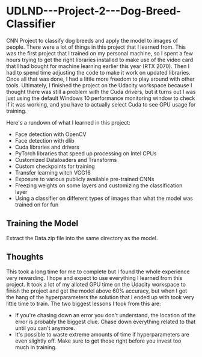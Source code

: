 # UDLND---Project-2---Dog-Breed-Classifier

CNN Project to classify dog breeds and apply the model to images of people.  There were a lot of things in this project that I learned from.  This was the first project that I trained on my personal machine, so I spent a few hours trying to get the right libraries installed to make use of the video card that I had bought for machine learning earlier this year (RTX 2070).  Then I had to spend time adjusting the code to make it work on updated libraries.  Once all that was done, I had a little more freedom to play around with other tools.  Ultimately, I finished the project on the Udacity workspace because I thought there was still a problem with the Cuda drivers, but it turns out I was just using the default Windows 10 performance monitoring window to check if it was working, and you have to actually select Cuda to see GPU usage for training.

Here's a rundown of what I learned in this project:
* Face detection with OpenCV
* Face detection with dlib
* Cuda libraries and drivers
* PyTorch libraries that speed up processing on Intel CPUs
* Customized Dataloaders and Transforms
* Custom checkpoints for training
* Transfer learning witch VGG16
* Exposure to various publicly available pre-trained CNNs
* Freezing weights on some layers and customizing the classification layer
* Using a classifier on different types of images than what the model was trained on for fun

## Training the Model

Extract the Data.zip file into the same directory as the model.

## Thoughts

This took a long time for me to complete but I found the whole experience very rewarding.  I hope and expect to use everything I learned from this project.  It took a lot of my alloted GPU time on the Udacity workspace to finish the project and get the model above 60% accuracy, but when I got the hang of the hyperparameters the solution that I ended up with took very little time to train.  The two biggest lessons I took from this are:
* If you're chasing down an error you don't understand, the location of the error is probably the biggest clue.  Chase down everything related to that until you can't anymore.
* It's possible to waste extreme amounts of time if hyperparameters are even slightly off.  Make sure to get those right before you invest too much in training.

